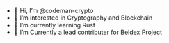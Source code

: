 - 👋 Hi, I’m @codeman-crypto
- 👀 I’m interested in Cryptography and Blockchain
- 🌱 I’m currently learning Rust
- 💞️ I’m Currently a lead contributer for Beldex Project


<!---
codeman-crypto/codeman-crypto is a ✨ special ✨ repository because its `README.md` (this file) appears on your GitHub profile.
You can click the Preview link to take a look at your changes.
--->
